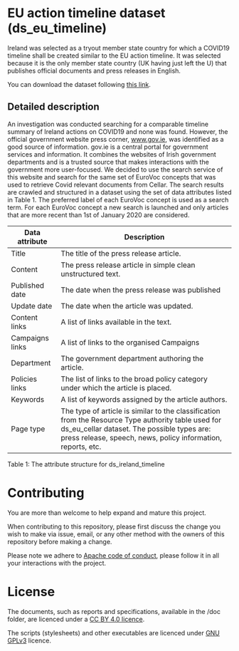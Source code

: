 # EU action timeline dataset (ds_eu_timeline)

Ireland was selected as a tryout member state country for which a COVID19
timeline shall be created similar to the EU action timeline. It was selected
because it is the only member state country (UK having just left the U) that
publishes official documents and press releases in English.


You can download the dataset following [this link](http://srv.meaningfy.ws:9000/tmp-elasticsearch-dump/ds_ireland_timeline.json?Content-Disposition=attachment%3B%20filename%3D%22ds_ireland_timeline.json%22&X-Amz-Algorithm=AWS4-HMAC-SHA256&X-Amz-Credential=2zVld17bTfKk8iu0Eh9H74MywAeDV3WQ%2F20210505%2F%2Fs3%2Faws4_request&X-Amz-Date=20210505T074153Z&X-Amz-Expires=604800&X-Amz-SignedHeaders=host&X-Amz-Signature=1768c23bcbe6f6febacc0e1c17c5b406dcd42cd39e5a11a00c1112ea71aacf93).


## Detailed description
An investigation was conducted searching for a comparable timeline summary of
Ireland actions on COVID19 and none was found. However, the official government
website press corner, www.gov.ie, was identified as a good source of information.
gov.ie is a central portal for government services and information. It combines
the websites of Irish government departments and is a trusted source that makes
interactions with the government more user-focused.
We decided to use the search service of this website and search for the same set
of EuroVoc concepts that was used to retrieve Covid relevant documents from Cellar.
The search results are crawled and structured in a dataset using the set of data
attributes listed in Table 1.
The preferred label of each EuroVoc concept is used as a search term. For each
EuroVoc concept a new search is launched and only articles that are more recent
than 1st of January 2020 are considered.

| Data attribute | Description
| -------------- | -----------
| Title          | The title of the press release article.
| Content        | The press release article in simple clean unstructured text.
| Published date | The date when the press release was published
| Update date    | The date when the article was updated.
| Content links  | A list of links available in the text.
| Campaigns links| A list of links to the organised Campaigns
| Department     | The government department authoring the article.
| Policies links | The list of links to the broad policy category under which the article is placed.
| Keywords       | A list of keywords assigned by the article authors.
| Page type      | The type of article is similar to the classification from the Resource Type authority table used for ds_eu_cellar dataset. The possible types are: press release, speech, news, policy information,  reports, etc.

Table 1: The attribute structure for ds_ireland_timeline


# Contributing

You are more than welcome to help expand and mature this project.

When contributing to this repository, please first discuss the change you wish
to make via issue, email, or any other method with the owners of this repository
before making a change.

Please note we adhere to [Apache code of conduct](https://www.apache.org/foundation/policies/conduct), please follow it in all your
interactions with the project.

# License

The documents, such as reports and specifications, available in the /doc folder,
are licenced under a [CC BY 4.0 licence](https://creativecommons.org/licenses/by/4.0/deed.en).

The scripts (stylesheets) and other executables are licenced under [GNU GPLv3](https://www.gnu.org/licenses/gpl-3.0.en.html) licence.

